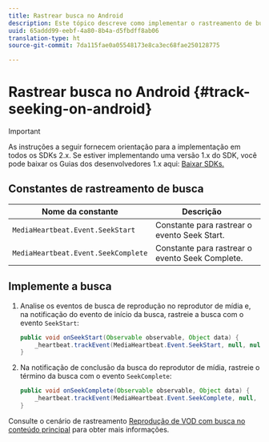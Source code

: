 ```yaml
---
title: Rastrear busca no Android
description: Este tópico descreve como implementar o rastreamento de busca usando o SDK do Media no Android.
uuid: 65addd99-eebf-4a80-8b4a-d5fbdff8ab06
translation-type: ht
source-git-commit: 7da115fae0a05548173e8ca3ec68fae250128775

---
```



# Rastrear busca no Android {#track-seeking-on-android}

>[!IMPORTANT]
>
>As instruções a seguir fornecem orientação para a implementação em todos os SDKs 2.x. Se estiver implementando uma versão 1.x do SDK, você pode baixar os Guias dos desenvolvedores 1.x aqui: [Baixar SDKs.](/help/sdk-implement/download-sdks.md)

## Constantes de rastreamento de busca

| Nome da constante | Descrição     |
|---|---|
| `MediaHeartbeat.Event.SeekStart` | Constante para rastrear o evento Seek Start. |
| `MediaHeartbeat.Event.SeekComplete` | Constante para rastrear o evento Seek Complete. |

## Implemente a busca

1. Analise os eventos de busca de reprodução no reprodutor de mídia e, na notificação do evento de início da busca, rastreie a busca com o evento `SeekStart`:

   ```java
   public void onSeekStart(Observable observable, Object data) {  
       _heartbeat.trackEvent(MediaHeartbeat.Event.SeekStart, null, null); 
   }
   ```

1. Na notificação de conclusão da busca do reprodutor de mídia, rastreie o término da busca com o evento `SeekComplete`:

   ```java
   public void onSeekComplete(Observable observable, Object data) {  
       _heartbeat.trackEvent(MediaHeartbeat.Event.SeekComplete, null, null); 
   }
   ```

Consulte o cenário de rastreamento [Reprodução de VOD com busca no conteúdo principal](/help/sdk-implement/tracking-scenarios/vod-seeking.md) para obter mais informações.
